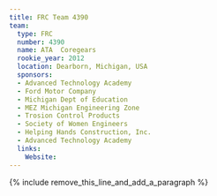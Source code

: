 ```yaml
---
title: FRC Team 4390
team:
  type: FRC
  number: 4390
  name: ATA  Coregears
  rookie_year: 2012
  location: Dearborn, Michigan, USA
  sponsors:
  - Advanced Technology Academy
  - Ford Motor Company
  - Michigan Dept of Education
  - MEZ Michigan Engineering Zone
  - Trosion Control Products
  - Society of Women Engineers
  - Helping Hands Construction, Inc.
  - Advanced Technology Academy
  links:
    Website:
---
```


{% include remove_this_line_and_add_a_paragraph %}